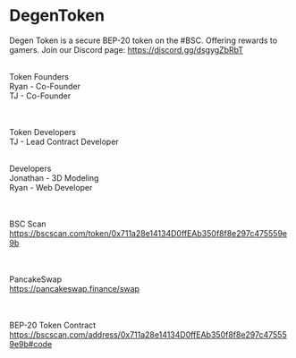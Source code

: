 # DegenToken
Degen Token is a secure BEP-20 token on the #BSC. Offering rewards to gamers. Join our Discord page: https://discord.gg/dsgygZbRbT
<br>
<br>

Token Founders <br>
Ryan - Co-Founder <br>
TJ - Co-Founder <br>
<br>
<br>

Token Developers <br>
TJ - Lead Contract Developer
<br>
<br>

Developers <br>
Jonathan - 3D Modeling <br>
Ryan - Web Developer <br>
<br>
<br>

BSC Scan <br>
https://bscscan.com/token/0x711a28e14134D0ffEAb350f8f8e297c475559e9b <br>
<br>
<br>

PancakeSwap <br>
https://pancakeswap.finance/swap <br>
<br>
<br>

BEP-20 Token Contract <br>
https://bscscan.com/address/0x711a28e14134D0ffEAb350f8f8e297c475559e9b#code
<br>
<br>

